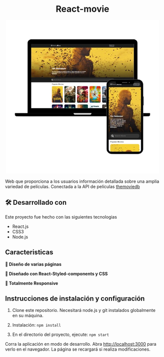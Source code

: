 <h1 align="center">
  React-movie<br/>
</h1>
<div align="center">
  <img alt="Demo" src="/src/images/Presentacion web.movieApi.png" />
</div>

Web que proporciona a los usuarios información detallada sobre una amplia variedad de películas. Conectada a la API de películas <a href="https://www.themoviedb.org/" target="_blank">themoviedb</a>


## 🛠 Desarrollado con

Este proyecto fue hecho con las siguientes tecnologias 

- React.js
- CSS3
- Node.js

## Caracteristicas

**📖 Diseño de varias páginas**

**🎨 Diseñado con React-Styled-components y CSS**

**📱 Totalmente Responsive**

## Instrucciones de instalación y configuración

1. Clone este repositorio. Necesitará node.js y git instalados globalmente en su máquina.

2. Instalación: `npm install`

2. En el directorio del proyecto, ejecute: `npm start`

Corra la aplicación en modo de desarrollo.
Abra  [http://localhost:3000](http://localhost:3000) para verlo en el navegador. La página se recargará si realiza modificaciones.
